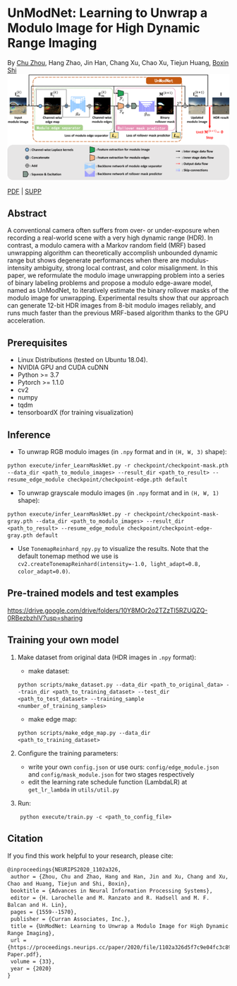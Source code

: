 # UnModNet: Learning to Unwrap a Modulo Image for High Dynamic Range Imaging

By [Chu Zhou](https://fourson.github.io/), Hang Zhao, Jin Han, Chang Xu, Chao Xu, Tiejun Huang, [Boxin Shi](http://ci.idm.pku.edu.cn/)
![Network](Network.png)

[PDF](https://proceedings.neurips.cc/paper/2020/file/1102a326d5f7c9e04fc3c89d0ede88c9-Paper.pdf) | [SUPP](https://proceedings.neurips.cc/paper/2020/file/1102a326d5f7c9e04fc3c89d0ede88c9-Supplemental.pdf)

## Abstract
A conventional camera often suffers from over- or under-exposure when recording a real-world scene with a very high dynamic range (HDR). In contrast, a modulo camera with a Markov random field (MRF) based unwrapping algorithm can theoretically accomplish unbounded dynamic range but shows degenerate performances when there are modulus-intensity ambiguity, strong local contrast, and color misalignment. In this paper, we reformulate the modulo image unwrapping problem into a series of binary labeling problems and propose a modulo edge-aware model, named as UnModNet, to iteratively estimate the binary rollover masks of the modulo image for unwrapping. Experimental results show that our approach can generate 12-bit HDR images from 8-bit modulo images reliably, and runs much faster than the previous MRF-based algorithm thanks to the GPU acceleration.
## Prerequisites

* Linux Distributions (tested on Ubuntu 18.04).
* NVIDIA GPU and CUDA cuDNN
* Python >= 3.7
* Pytorch >= 1.1.0
* cv2
* numpy
* tqdm
* tensorboardX (for training visualization)

## Inference

* To unwrap RGB modulo images (in `.npy` format and in `(H, W, 3)` shape):
```
python execute/infer_LearnMaskNet.py -r checkpoint/checkpoint-mask.pth --data_dir <path_to_modulo_images> --result_dir <path_to_result> --resume_edge_module checkpoint/checkpoint-edge.pth default
```

* To unwrap grayscale modulo images (in `.npy` format and in `(H, W, 1)` shape):
```
python execute/infer_LearnMaskNet.py -r checkpoint/checkpoint-mask-gray.pth --data_dir <path_to_modulo_images> --result_dir <path_to_result> --resume_edge_module checkpoint/checkpoint-edge-gray.pth default
```

* Use `TonemapReinhard_npy.py` to visualize the results. Note that the default tonemap method we use is `cv2.createTonemapReinhard(intensity=-1.0, light_adapt=0.8, color_adapt=0.0)`.

## Pre-trained models and test examples

https://drive.google.com/drive/folders/10Y8MOr2o2TZzTI5RZUQZQ-0RBezbzhIV?usp=sharing

## Training your own model

1. Make dataset from original data (HDR images in `.npy` format):
    * make dataset:
    ```
    python scripts/make_dataset.py --data_dir <path_to_original_data> --train_dir <path_to_training_dataset> --test_dir <path_to_test_dataset> --training_sample <number_of_training_samples>
    ```
    * make edge map:
    ```
    python scripts/make_edge_map.py --data_dir <path_to_training_dataset>
    ```

2. Configure the training parameters:
    * write your own `config.json` or use ours: `config/edge_module.json` and `config/mask_module.json` for two stages respectively
    * edit the learning rate schedule function (LambdaLR) at `get_lr_lambda` in `utils/util.py`

3. Run:
```
    python execute/train.py -c <path_to_config_file>
```

## Citation

If you find this work helpful to your research, please cite:
```
@inproceedings{NEURIPS2020_1102a326,
 author = {Zhou, Chu and Zhao, Hang and Han, Jin and Xu, Chang and Xu, Chao and Huang, Tiejun and Shi, Boxin},
 booktitle = {Advances in Neural Information Processing Systems},
 editor = {H. Larochelle and M. Ranzato and R. Hadsell and M. F. Balcan and H. Lin},
 pages = {1559--1570},
 publisher = {Curran Associates, Inc.},
 title = {UnModNet: Learning to Unwrap a Modulo Image for High Dynamic Range Imaging},
 url = {https://proceedings.neurips.cc/paper/2020/file/1102a326d5f7c9e04fc3c89d0ede88c9-Paper.pdf},
 volume = {33},
 year = {2020}
}
```
